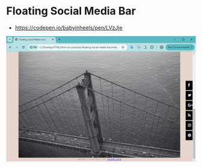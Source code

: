 # Floating Social Media Bar
* https://codepen.io/babyinheels/pen/LVzJje


![floating-social-bar](./images/floating-social-bar.png)